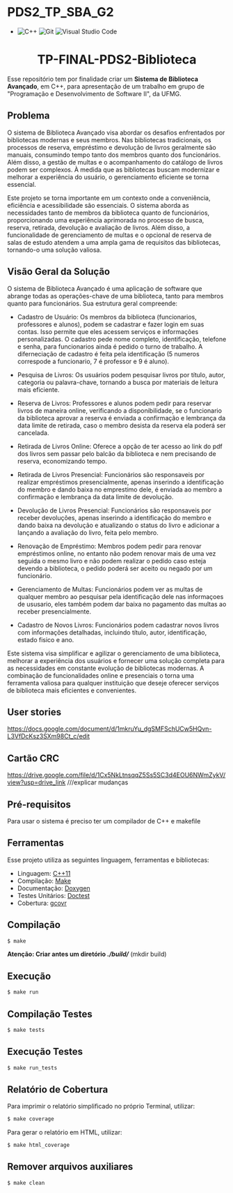 # PDS2_TP_SBA_G2


-  ![C++](https://img.shields.io/badge/c++-%2300599C.svg?style=for-the-badge&logo=c%2B%2B&logoColor=white)
 ![Git](https://img.shields.io/badge/git-%23F05033.svg?style=for-the-badge&logo=git&logoColor=white)
 ![Visual Studio Code](https://img.shields.io/badge/Visual%20Studio%20Code-0078d7.svg?style=for-the-badge&logo=visual-studio-code&logoColor=white)
<h1 align="center"> TP-FINAL-PDS2-Biblioteca </h1>

  Esse repositório tem por finalidade criar um **Sistema de Biblioteca Avançado**, em C++, para apresentação de um trabalho em grupo de "Programação e Desenvolvimento de Software II", da UFMG.

## Problema
  O sistema de Biblioteca Avançado visa abordar os desafios enfrentados por bibliotecas modernas e seus membros. Nas bibliotecas tradicionais, os processos de reserva, empréstimo e devolução de livros geralmente são manuais, consumindo tempo tanto dos membros quanto dos funcionários. Além disso, a gestão de multas e o acompanhamento do catálogo de livros podem ser complexos. À medida que as bibliotecas buscam modernizar e melhorar a experiência do usuário, o gerenciamento eficiente se torna essencial.

  Este projeto se torna importante em um contexto onde a conveniência, eficiência e acessibilidade são essenciais. O sistema aborda as necessidades tanto de membros da biblioteca quanto de funcionários, proporcionando uma experiência aprimorada no processo de busca, reserva, retirada, devolução e avaliação de livros. Além disso, a funcionalidade de gerenciamento de multas e o opcional de reserva de salas de estudo atendem a uma ampla gama de requisitos das bibliotecas, tornando-o uma solução valiosa.

## Visão Geral da Solução

O sistema de Biblioteca Avançado é uma aplicação de software que abrange todas as operações-chave de uma biblioteca, tanto para membros quanto para funcionários. Sua estrutura geral compreende:

* Cadastro de Usuário: Os membros da biblioteca (funcionarios, professores e alunos), podem se cadastrar e fazer login em suas contas. Isso permite que eles acessem serviços e informações personalizadas. O cadastro pede nome completo, identificação, telefone e senha, para funcionarios ainda é pedido o turno de trabalho. A diferneciação de cadastro é feita pela identificação (5 numeros correspode a funcionario, 7 é professor e 9 é aluno).

* Pesquisa de Livros: Os usuários podem pesquisar livros por título, autor, categoria ou palavra-chave, tornando a busca por materiais de leitura mais eficiente.

* Reserva de Livros: Professores e alunos podem pedir para reservar livros de maneira online, verificando a disponibilidade, se o funcionario da biblioteca aprovar a reserva é enviada a confirmação e lembrança da data limite de retirada, caso o membro desista da reserva ela poderá ser cancelada.

* Retirada de Livros Online: Oferece a opção de ter acesso ao link do pdf dos livros sem passar pelo balcão da biblioteca e nem precisando de reserva, economizando tempo.

* Retirada de Livros Presencial: Funcionários são responsaveis por realizar empréstimos presencialmente, apenas inserindo a identificação do membro e dando baixa no emprestimo dele, é enviada ao membro a confirmação e lembrança da data limite de devolução.

* Devolução de Livros Presencial: Funcionários são responsaveis por receber devoluções, apenas inserindo a identificação do membro e dando baixa na devolução e atualizando o status do livro e adicionar a lançando a avaliação do livro, feita pelo membro.

* Renovação de Empréstimo: Membros podem pedir para renovar empréstimos online, no entanto não podem renovar mais de uma vez seguida o mesmo livro e não podem realizar o pedido caso esteja devendo a biblioteca, o pedido poderá ser aceito ou negado por um funcionário.

* Gerenciamento de Multas: Funcionários podem ver as multas de qualquer membro ao pesquisar pela identificação dele nas informaçoes de ususario, eles também podem dar baixa no pagamento das multas ao receber presencialmente.

* Cadastro de Novos Livros: Funcionários podem cadastrar novos livros com informações detalhadas, incluindo título, autor, identificação, estado fisico e ano.

Este sistema visa simplificar e agilizar o gerenciamento de uma biblioteca, melhorar a experiência dos usuários e fornecer uma solução completa para as necessidades em constante evolução de bibliotecas modernas. A combinação de funcionalidades online e presenciais o torna uma ferramenta valiosa para qualquer instituição que deseje oferecer serviços de biblioteca mais eficientes e convenientes.

## User stories
 
 https://docs.google.com/document/d/1mkruYu_dgSMFSchUCw5HQvn-L3VfDcKsz3SXm98Ct_c/edit

## Cartão CRC

https://drive.google.com/file/d/1Cx5NkLtnsqqZ5Ss5SC3d4EOU6NWmZykV/view?usp=drive_link
///explicar mudanças

 ## Pré-requisitos
  Para usar o sistema é preciso ter um compilador de C++ e makefile
  ## **Ferramentas**

Esse projeto utiliza as seguintes linguagem, ferramentas e bibliotecas:

* Linguagem: [C++11](https://cplusplus.com/doc/)
* Compilação: [Make](https://www.gnu.org/software/make/)
* Documentação: [Doxygen](https://doxygen.nl/)
* Testes Unitários: [Doctest](https://github.com/doctest/doctest)
* Cobertura: [gcovr](https://gcovr.com/)

## **Compilação**

```bash
$ make
```

**Atenção: Criar antes um diretório _./build/_** (mkdir build)

## **Execução**

```bash
$ make run
```

## **Compilação Testes**

```bash
$ make tests
```

## **Execução Testes**

```bash
$ make run_tests
```

## **Relatório de Cobertura**

Para imprimir o relatório simplificado no próprio Terminal, utilizar:
```bash
$ make coverage
```

Para gerar o relatório em HTML, utilizar:
```bash
$ make html_coverage
```
## **Remover arquivos auxiliares**
```bash
$ make clean
```






  


